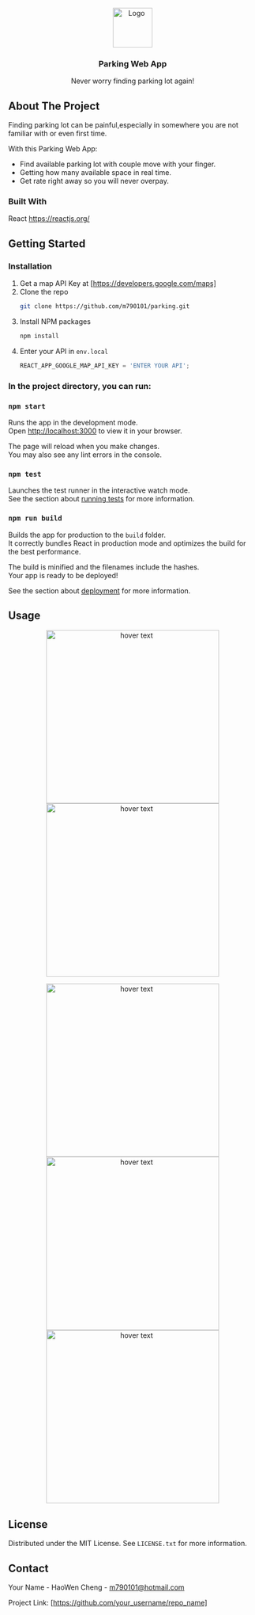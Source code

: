 <br />
<div align="center">
    <img src="https://i.imgur.com/b6dyTrY.png" alt="Logo" width="80" height="80">
  </a>

  <h3 align="center">Parking Web App</h3>

  <p align="center">
    Never worry finding parking lot again!
</div>

## About The Project

Finding parking lot can be painful,especially in somewhere you are not familiar with or even first time.

With this Parking Web App:
* Find available parking lot with couple move with your finger.
* Getting how many available space in real time.
* Get rate right away so you will never overpay.




### Built With

React
https://reactjs.org/




<!-- GETTING STARTED -->
## Getting Started

### Installation

1. Get a map API Key at [https://developers.google.com/maps]
2. Clone the repo
   ```sh
   git clone https://github.com/m790101/parking.git
   ```
3. Install NPM packages
   ```sh
   npm install
   ```
4. Enter your API in `env.local`
   ```js
   REACT_APP_GOOGLE_MAP_API_KEY = 'ENTER YOUR API';
   ```
   
### In the project directory, you can run:
### `npm start`

Runs the app in the development mode.\
Open [http://localhost:3000](http://localhost:3000) to view it in your browser.

The page will reload when you make changes.\
You may also see any lint errors in the console.

### `npm test`

Launches the test runner in the interactive watch mode.\
See the section about [running tests](https://facebook.github.io/create-react-app/docs/running-tests) for more information.

### `npm run build`

Builds the app for production to the `build` folder.\
It correctly bundles React in production mode and optimizes the build for the best performance.

The build is minified and the filenames include the hashes.\
Your app is ready to be deployed!

See the section about [deployment](https://facebook.github.io/create-react-app/docs/deployment) for more information.



<!-- USAGE EXAMPLES -->
## Usage
<p align="center">
  <img src="https://i.imgur.com/3ee4f0N.png" width="350" title="hover text">
 <img src="https://i.imgur.com/QF29wri.png" width="350" title="hover text">
</p>

<p align="center">
  <img src="https://i.imgur.com/56KwHVf.png" width="350" title="hover text">
    <img src="https://i.imgur.com/8wstam5.png" width="350" title="hover text">
      <img src="https://i.imgur.com/FokH1m2.png" width="350" title="hover text">
</p>


<!-- LICENSE -->
## License

Distributed under the MIT License. See `LICENSE.txt` for more information.


<!-- CONTACT -->
## Contact

Your Name - HaoWen Cheng - m790101@hotmail.com

Project Link: [https://github.com/your_username/repo_name]